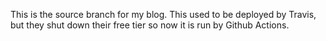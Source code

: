 This is the source branch for my blog. This used to be deployed by Travis, but they shut down their
free tier so now it is run by Github Actions.
